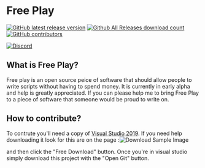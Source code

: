
# Free Play
[![GitHub latest release version](https://img.shields.io/github/v/release/cameronPeckDev/Free-play)](https://github.com/cameronPeckDev/Free-Play/releases)
[![Github All Releases download count](https://img.shields.io/github/downloads/cameronPeckDev/Free-play/total)](https://github.com/cameronPeckDev/Free-Play/releases)
[![GitHub contributors](https://img.shields.io/github/contributors/cameronPeckDev/Free-play)](https://github.com/cameronPeckDev/Free-Play/graphs/contributors)

[![Discord](https://img.shields.io/discord/898640649790836767.svg?label=&logo=discord&logoColor=ffffff&color=7389D8&labelColor=6A7EC2)](https://discord.gg/DQ2BvrFMK5)
## What is Free Play?
Free play is an open source peice of software that should allow people to write scripts without having to spend money. It is currently in early alpha and help is greatly appreciated. If you can please help me to bring Free Play to  a piece of software that someone would be proud to write on.
## How to contribute?
To contrute you'll need a copy of [Visual Studio 2019](https://visualstudio.microsoft.com/downloads/). If you need help downloading it look for this are on the page :![Download Sample Image](https://raw.githubusercontent.com/cameronPeckDev/Free-Play/main/Assets/download.png)

and then click the "Free Download" button. Once you're in visual studio simply download this project with the "Open Git" button.